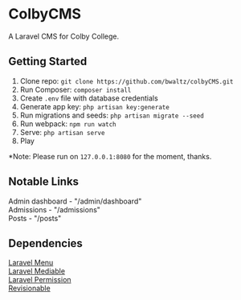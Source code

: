 # ColbyCMS

A Laravel CMS for Colby College.

## Getting Started

1. Clone repo: `git clone https://github.com/bwaltz/colbyCMS.git`
2. Run Composer: `composer install`
3. Create `.env` file with database credentials
4. Generate app key: `php artisan key:generate`
5. Run migrations and seeds: `php artisan migrate --seed`
6. Run webpack: `npm run watch`
7. Serve: `php artisan serve`
8. Play

\*Note: Please run on `127.0.0.1:8080` for the moment, thanks.

## Notable Links

Admin dashboard - "/admin/dashboard"  
Admissions - "/admissions"  
Posts - "/posts"

## Dependencies

[Laravel Menu](https://github.com/lavary/laravel-menu)  
[Laravel Mediable](https://github.com/plank/laravel-mediable)  
[Laravel Permission](https://github.com/spatie/laravel-permission)  
[Revisionable](https://github.com/VentureCraft/revisionable)
